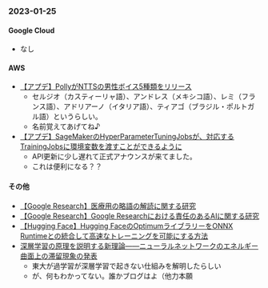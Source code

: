### 2023-01-25

#### Google Cloud

- なし

#### AWS

- [【アプデ】PollyがNTTSの男性ボイス5種類をリリース](https://aws.amazon.com/jp/about-aws/whats-new/2023/01/amazon-polly-male-ntts-voices/)
  - セルジオ（カスティーリャ語）、アンドレス（メキシコ語）、レミ（フランス語）、アドリアーノ（イタリア語）、ティアゴ（ブラジル・ポルトガル語）というらしい。
  - 名前覚えてあげてね♪
- [【アプデ】SageMakerのHyperParameterTuningJobsが、対応するTrainingJobsに環境変数を渡すことができるように](https://aws.amazon.com/jp/about-aws/whats-new/2023/01/amazon-sagemaker-automatic-model-tuning-environment-variables-tuning-jobs/)
  - API更新に少し遅れて正式アナウンスが来てました。
  - これは便利になる？？

#### その他

- [【Google Research】医療用の略語の解読に関する研究](https://ai.googleblog.com/2023/01/deciphering-clinical-abbreviations-with.html)
- [【Google Research】Google Researchにおける責任のあるAIに関する研究](https://ai.googleblog.com/2023/01/google-research-2022-beyond-responsible.html)
- [【Hugging Face】Hugging FaceのOptimumライブラリーをONNX Runtimeとの統合して高速なトレーニングを可能にする方法](https://huggingface.co/blog/optimum-onnxruntime-training)
- [深層学習の原理を説明する新理論――ニューラルネットワークのエネルギー曲面上の滞留現象の発表](https://www.u-tokyo.ac.jp/focus/ja/press/z0109_00065.html)
  - 東大が過学習が深層学習で起きない仕組みを解明したらしい
  - が、何もわかってない。誰かブログはよ（他力本願
